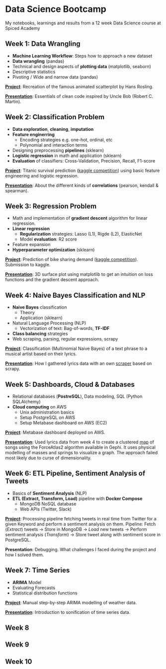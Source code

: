 # Data Science Bootcamp
My notebooks, learnings and results from a 12 week Data Science course at Spiced Academy


## Week 1: Data Wrangling

- __Machine Learning Workflow__: Steps how to approach a new dataset
- **Data wrangling** (pandas)
- Technical and design aspects of **plotting data** (matplotlib, seaborn)
- Descriptive statistics
- Pivoting / Wide and narrow data (pandas)

[**Project**](01_week/weekly_project/): Recreation of the famous animated scatterplot by Hans Rosling.

[**Presentation**](01_week/fizzbuzz_cleancode.ipynb): Essentials of clean code inspired by Uncle Bob (Robert C. Martin).


## Week 2: Classification Problem

- __Data exploration__, __cleaning__, __imputation__
- __Feature enginerring__
    - Encoding strategies e.g. one-hot, ordinal, etc
    - Polynomial and interaction terms
- Designing preprocessing __pipelines__ (sklearn)
- __Logistic regression__ in math and application (sklearn)
- __Evaluation__ of classifiers: Cross-Validation, Precision, Recall, F1-score

[**Project**](02_week/project/titanic_survival_prediction.ipynb): Titanic survival prediction ([kaggle competition](https://www.kaggle.com/c/titanic)) using basic feature engineering and logistic regression.

[**Presentation**](02_week/project/correlations.ipynb): About the different kinds of **correlations** (pearson, kendall & spearman).


## Week 3: Regression Problem

- Math and implementation of __gradient descent__ algorithm for linear regression.
- __Linear regression__
    - __Regularization__ strategies: Lasso (L1), Rigde (L2), ElasticNet
    - Model __evaluation__: R2 score
- Feature expansion
- __Hyperparameter optimization__ (sklearn)

[**Project**](03_week/project/bike_sharing_demand_kaggle.ipynb): Prediction of bike sharing demand ([kaggle competition](https://www.kaggle.com/c/bike-sharing-demand/)). Submission to kaggle.

[**Presentation**](03_week/project/loss_function_3d_plot.png): 3D surface plot using matplotlib to get an intuition on loss functions and the gradient descent approach.


## Week 4: Naive Bayes Classification and NLP

- __Naive Bayes__ classification
    - Theory
    - Application (sklearn)
- Natural Language Processing (NLP)
    - Vectorization of text: Bag-of-words, __TF-IDF__
- __Class balancing__ strategies
- Web scraping, parsing, regular expressions, scrapy

[**Project**](04_week/project/nlp_lyrics_classification.ipynb): Classification (Multinomial Naive Bayes) of a text phrase to a musical artist based on their lyrics.

[**Presentation**](04_week/lightning_talk/talk.ipynb): How I gathered lyrics data with an own [scraper](04_week/project/lyrics_scraping) based on scrapy.


## Week 5: Dashboards, Cloud & Databases

- Relational databases (__PostreSQL__), Data modeling, SQL (Python SQLAlchemy)
- __Cloud computing__ on AWS
    - Unix administration basics
    - Setup PostgreSQL on AWS
    - Setup Metabase dashboard on  AWS (EC2)

[**Project**](05_week/project/metabase_aws_hosted.png): Metabase dashboard deployed on AWS.

[**Presentation**](05_week/project/lyrics_graph.ipynb): Used lyrics data from week 4 to create a clustered [map](05_week/project/lyrics_map.pdf) of songs using the ForceAtlas2 algorithm available in Gephi. It uses physical modelling of masses and springs to visualize a graph. The approach failed most likely due to curse of dimensionality.


## Week 6: ETL Pipeline, Sentiment Analysis of Tweets

- Basics of __Sentiment Analysis__ (NLP)
- __ETL (Extract, Transform, Load)__ pipeline with __Docker Compose__
     - MongoDB NoSQL database
     - Web APIs (Twitter, Slack)

[**Project**](06_week/project): Processing pipeline fetching tweets in real time from Twitter for a given Keyword and perform a sentiment analysis on them. Pipeline: Fetch (_Extract_) tweets -> Store in MongoDB -> _Load_ new tweets -> Perform sentiment analysis (_Transform_) -> Store tweet along with sentiment score in PostgreSQL.

**Presentation**: Debugging. What challenges I faced during the project and how I solved them.


## Week 7: Time Series

- __ARIMA__ Model
- Evaluating Forecasts
- Statistical distribution functions

[**Project**](07_week/project/time_series_weather.ipynb): Manual step-by-step ARIMA modelling of weather data.

[**Presentation**](07_week/project/time_series_weather.ipynb): Introduction to sonification of time series data.


## Week 8

## Week 9

## Week 10

